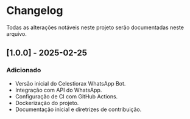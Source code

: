 # Changelog

Todas as alterações notáveis neste projeto serão documentadas neste arquivo.

## [1.0.0] - 2025-02-25
### Adicionado
- Versão inicial do Celestiorax WhatsApp Bot.
- Integração com API do WhatsApp.
- Configuração de CI com GitHub Actions.
- Dockerização do projeto.
- Documentação inicial e diretrizes de contribuição.